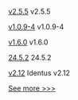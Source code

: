 
[v2.5.5](https://github.com/hyperledger/fabric-chaincode-node/releases/tag/v2.5.5) v2.5.5

[v1.0.9-4](https://github.com/hyperledger-labs/fabric-operator/releases/tag/v1.0.9-4) v1.0.9-4

[v1.6.0](https://github.com/hyperledger/web3j-cli/releases/tag/v1.6.0) v1.6.0

[24.5.2](https://github.com/hyperledger/besu/releases/tag/24.5.2) 24.5.2

[v2.12](https://github.com/hyperledger/identus/releases/tag/v2.12) Identus v2.12


[See more >>>](https://start-here.hyperledger.org/releases)
